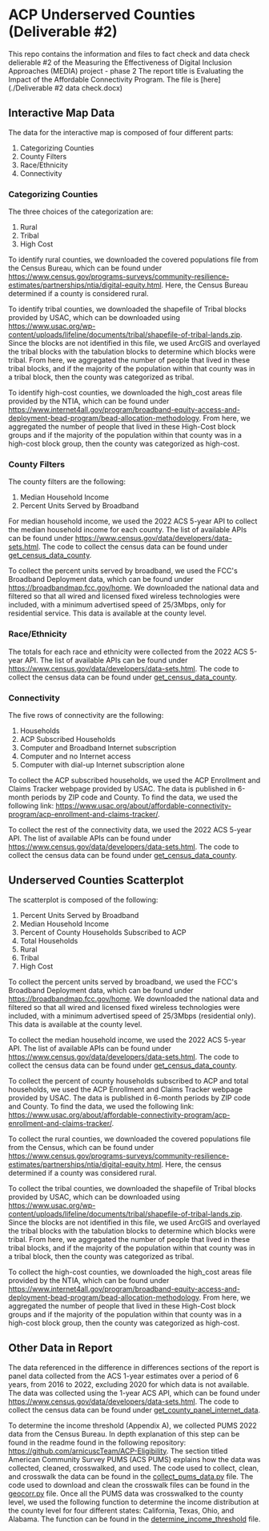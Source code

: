 # ACP Underserved Counties (Deliverable #2)

This repo contains the information and files to fact check and data check delierable #2 of the Measuring the Effectiveness of Digital Inclusion Approaches (MEDIA) project - phase 2
The report title is Evaluating the Impact of the Affordable Connectivity Program. The file is [here](./Deliverable #2 data check.docx)

## Interactive Map Data

The data for the interactive map is composed of four different parts:

1. Categorizing Counties
2. County Filters
3. Race/Ethnicity
4. Connectivity

### Categorizing Counties
The three choices of the categorization are:

1. Rural
2. Tribal
3. High Cost

To identify rural counties, we downloaded the covered populations file from the Census Bureau, which can be found under 
https://www.census.gov/programs-surveys/community-resilience-estimates/partnerships/ntia/digital-equity.html. Here, 
the Census Bureau determined if a county is considered rural.

To identify tribal counties, we downloaded the shapefile of Tribal blocks provided by USAC, which can be downloaded
using https://www.usac.org/wp-content/uploads/lifeline/documents/tribal/shapefile-of-tribal-lands.zip. Since the blocks
are not identified in this file, we used ArcGIS and overlayed the tribal blocks with the tabulation blocks to determine
which blocks were tribal. From here, we aggregated the number of people that lived in these tribal blocks, and if the
majority of the population within that county was in a tribal block, then the county was categorized as tribal.

To identify high-cost counties, we downloaded the high_cost areas file provided by the NTIA, which can be found under 
https://www.internet4all.gov/program/broadband-equity-access-and-deployment-bead-program/bead-allocation-methodology.
From here, we aggregated the number of people that lived in these High-Cost block groups and if the majority of the 
population within that county was in a high-cost block group, then the county was categorized as high-cost.

### County Filters
The county filters are the following:

1. Median Household Income
2. Percent Units Served by Broadband

For median household income, we used the 2022 ACS 5-year API to collect the median household income for each
county. The list of available APIs can be found under https://www.census.gov/data/developers/data-sets.html. The code
to collect the census data can be found under [get_census_data_county](Code/collect_census_data.py).

To collect the percent units served by broadband, we used the FCC's Broadband Deployment data, which can be found under
https://broadbandmap.fcc.gov/home. We downloaded the national data and filtered so that all wired and licensed fixed
wireless technologies were included, with a minimum advertised speed of 25/3Mbps, only for residential service. This data
is available at the county level.

### Race/Ethnicity
The totals for each race and ethnicity were collected from the 2022 ACS 5-year API. The list of available APIs can be
found under https://www.census.gov/data/developers/data-sets.html. The code to collect the census data can be found
under [get_census_data_county](Code/collect_census_data.py).

### Connectivity
The five rows of connectivity are the following:

1. Households
2. ACP Subscribed Households
3. Computer and Broadband Internet subscription
4. Computer and no Internet access
5. Computer with dial-up Internet subscription alone

To collect the ACP subscribed households, we used the ACP Enrollment and Claims Tracker webpage provided by USAC. The
data is published in 6-month periods by ZIP code and County. To find the data, we used the following link:
https://www.usac.org/about/affordable-connectivity-program/acp-enrollment-and-claims-tracker/. 

To collect the rest of the connectivity data, we used the 2022 ACS 5-year API. The list of available APIs can be found
under https://www.census.gov/data/developers/data-sets.html. The code to collect the census data can be found under
[get_census_data_county](Code/collect_census_data.py).


## Underserved Counties Scatterplot

The scatterplot is composed of the following:

1. Percent Units Served by Broadband
2. Median Household Income
3. Percent of County Households Subscribed to ACP
4. Total Households
5. Rural
6. Tribal
7. High Cost

To collect the percent units served by broadband, we used the FCC's Broadband Deployment data, which can be found under
https://broadbandmap.fcc.gov/home. We downloaded the national data and filtered so that all wired and licensed fixed
wireless technologies were included, with a minimum advertised speed of 25/3Mbps (residential only). This data
is available at the county level.

To collect the median household income, we used the 2022 ACS 5-year API. The list  of available APIs can be found under 
https://www.census.gov/data/developers/data-sets.html. The code to collect the census data can be found under 
[get_census_data_county](Code/collect_census_data.py).

To collect the percent of county households subscribed to ACP and total households, we used the ACP Enrollment and Claims
Tracker webpage provided by USAC. The data is published in 6-month periods by ZIP code and County. To find the data, we
used the following link: https://www.usac.org/about/affordable-connectivity-program/acp-enrollment-and-claims-tracker/.

To collect the rural counties, we downloaded the covered populations file from the Census, which can be found under
https://www.census.gov/programs-surveys/community-resilience-estimates/partnerships/ntia/digital-equity.html. Here,
the census determined if a county was considered rural.

To collect the tribal counties, we downloaded the shapefile of Tribal blocks provided by USAC, which can be downloaded
using https://www.usac.org/wp-content/uploads/lifeline/documents/tribal/shapefile-of-tribal-lands.zip. Since the blocks
are not identified in this file, we used ArcGIS and overlayed the tribal blocks with the tabulation blocks to determine
which blocks were tribal. From here, we aggregated the number of people that lived in these tribal blocks, and if the
majority of the population within that county was in a tribal block, then the county was categorized as tribal.

To collect the high-cost counties, we downloaded the high_cost areas file provided by the NTIA, which can be found under
https://www.internet4all.gov/program/broadband-equity-access-and-deployment-bead-program/bead-allocation-methodology.
From here, we aggregated the number of people that lived in these High-Cost block groups and if the majority of the
population within that county was in a high-cost block group, then the county was categorized as high-cost.


## Other Data in Report

The data referenced in the difference in differences sections of the report is panel data collected from the ACS 1-year estimates over a 
period of 6 years, from 2016 to 2022, excluding 2020 for which data is not available. The data was collected using the 1-year ACS API, which can be 
found under https://www.census.gov/data/developers/data-sets.html. The code to collect the census data can be found 
under [get_county_panel_internet_data](Code/collect_census_data.py).

To determine the income threshold (Appendix A), we collected PUMS 2022 data from the Census Bureau. In depth explanation
of this step can be found in the readme found in the following repository: 
https://github.com/arnicuscTeam/ACP-Eligibility. The section titled American Community Survey PUMS (ACS PUMS) explains
how the data was collected, cleaned, crosswalked, and used. The code used to collect, clean, and crosswalk the data can
be found in the [collect_pums_data.py](Code/collect_pums_data.py) file. The code used to download and clean the
crosswalk files can be found in the [geocorr.py](Code/geocorr.py) file.
Once all the PUMS data was crosswalked to the county level, we used the following function to determine the income
distribution at the county level for four different states: California, Texas, Ohio, and Alabama. The function can be
found in the [determine_income_threshold](Code/collect_census_data.py) file.
